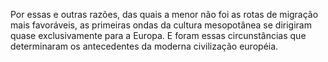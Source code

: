 ﻿Por essas e outras razões, das quais a menor não foi as rotas de migração mais favoráveis, as primeiras ondas da cultura mesopotânea se dirigiram quase exclusivamente para a Europa. E foram essas circunstâncias que determinaram os antecedentes da moderna civilização européia.